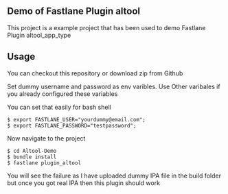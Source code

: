 ## Demo of Fastlane Plugin altool

This project is a example project that has been used to demo Fastlane Plugin altool_app_type

## Usage

You can checkout this repository or download zip from Github

Set dummy username and password as env varibles. Use Other varibales if you already configured these variables

You can set that easily for bash shell

```
$ export FASTLANE_USER="yourdummy@email.com";
$ export FASTLANE_PASSWORD="testpassword";

```
Now navigate to the project

```
$ cd Altool-Demo
$ bundle install
$ fastlane plugin_altool
```
You will see the failure as I have uploaded dummy IPA file in the build folder but once you got real IPA then this plugin should work
